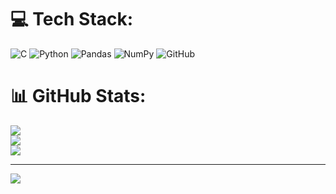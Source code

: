 
# 💻 Tech Stack:
![C](https://img.shields.io/badge/c-%2300599C.svg?style=for-the-badge&logo=c&logoColor=white) ![Python](https://img.shields.io/badge/python-3670A0?style=for-the-badge&logo=python&logoColor=ffdd54) ![Pandas](https://img.shields.io/badge/pandas-%23150458.svg?style=for-the-badge&logo=pandas&logoColor=white) ![NumPy](https://img.shields.io/badge/numpy-%23013243.svg?style=for-the-badge&logo=numpy&logoColor=white) ![GitHub](https://img.shields.io/badge/github-%23121011.svg?style=for-the-badge&logo=github&logoColor=white)
# 📊 GitHub Stats:
![](https://github-readme-stats.vercel.app/api?username=Pravallika246&theme=dark&hide_border=false&include_all_commits=false&count_private=false)<br/>
![](https://nirzak-streak-stats.vercel.app/?user=Pravallika246&theme=dark&hide_border=false)<br/>
![](https://github-readme-stats.vercel.app/api/top-langs/?username=Pravallika246&theme=dark&hide_border=false&include_all_commits=false&count_private=false&layout=compact)

---
[![](https://visitcount.itsvg.in/api?id=Pravallika246&icon=0&color=0)](https://visitcount.itsvg.in)

<!-- Proudly created with GPRM ( https://gprm.itsvg.in ) -->
